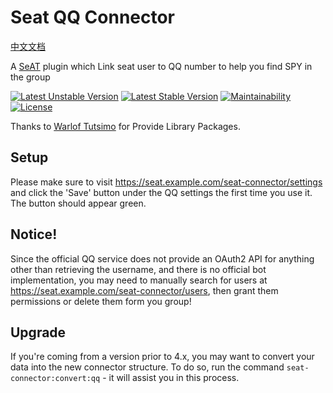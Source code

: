# Seat QQ Connector  
[中文文档](https://github.com/FeiBam/seat-qq-connector/blob/master/docs/README_zh.md)

A [SeAT](https://github.com/eveseat/seat) plugin which Link seat user to QQ number to help you find SPY in the group

[![Latest Unstable Version](https://poser.pugx.org/warlof/seat-discord-connector/v/unstable)](https://packagist.org/packages/warlof/seat-discord-connector)
[![Latest Stable Version](https://poser.pugx.org/warlof/seat-discord-connector/v/stable)](https://packagist.org/packages/warlof/seat-discord-connector)
[![Maintainability](https://api.codeclimate.com/v1/badges/311526bc5675980c66e8/maintainability)](https://codeclimate.com/github/zenobio93/seat-discord-connector/maintainability)
[![License](https://img.shields.io/badge/license-GPLv3-blue.svg?style=flat-square)](https://raw.githubusercontent.com/zenobio93/seat-discord-connector/master/LICENSE)


Thanks to [Warlof Tutsimo](https://github.com/warlof) for Provide Library Packages.  

## Setup


Please make sure to visit https://seat.example.com/seat-connector/settings and click the 'Save' button under the QQ settings the first time you use it. The button should appear green.

## Notice!

Since the official QQ service does not provide an OAuth2 API for anything other than retrieving the username, and there is no official bot implementation, you may need to manually search for users at https://seat.example.com/seat-connector/users, then grant them permissions or delete them form you group!

## Upgrade

If you're coming from a version prior to 4.x, you may want to convert your data into the new connector structure.
To do so, run the command `seat-connector:convert:qq` - it will assist you in this process.

